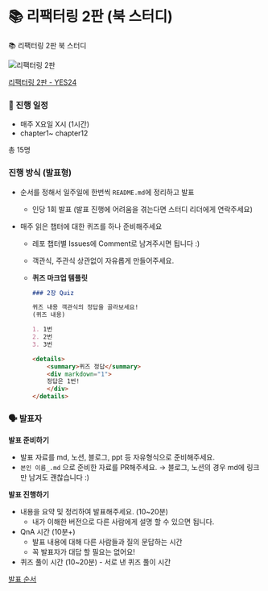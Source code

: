 # 📚 리팩터링 2판 (북 스터디)

<aside>
📚 리팩터링 2판 북 스터디

</aside>

![리팩터링 2판](https://user-images.githubusercontent.com/77133565/210221967-608b81bb-ff00-4d51-bd8d-badec4f2e32d.png)

[리팩터링 2판 - YES24](http://www.yes24.com/Product/Goods/89649360)

<aside>
<h3>📏 진행 일정</h3>

- 매주 X요일 X시 (1시간)
- chapter1~ chapter12

총 15명

</aside>

<aside>
<h3>진행 방식 (발표형)</h3>

- 순서를 정해서 일주일에 한번씩 `README.md`에 정리하고 발표
  - 인당 1회 발표
    (발표 진행에 어려움을 겪는다면 스터디 리더에게 연락주세요)
- 매주 읽은 챕터에 대한 퀴즈를 하나 준비해주세요

  - 레포 챕터별 Issues에 Comment로 남겨주시면 됩니다 :)
  - 객관식, 주관식 상관없이 자유롭게 만들어주세요.
  - **퀴즈 마크업 템플릿**

    ```markdown
    ### 2장 Quiz

    퀴즈 내용 객관식의 정답을 골라보세요!
    (퀴즈 내용)

    1. 1번
    2. 2번
    3. 3번

    <details>
    	<summary>퀴즈 정답</summary>
    	<div markdown="1">    
    	정답은 1번!
    	</div>
    </details>
    ```

</aside>

<aside>
<h3>🗣 발표자</h3>

**발표 준비하기**

- 발표 자료를 md, 노션, 블로그, ppt 등 자유형식으로 준비해주세요.
- `본인 이름_.md` 으로 준비한 자료를 PR해주세요.
  → 블로그, 노션의 경우 md에 링크만 남겨도 괜찮습니다 :)

**발표 진행하기**

- 내용을 요약 및 정리하여 발표해주세요. (10~20분)
  - 내가 이해한 버전으로 다른 사람에게 설명 할 수 있으면 됩니다.
- QnA 시간 (10분+)
  - 발표 내용에 대해 다른 사람들과 질의 문답하는 시간
  - 꼭 발표자가 대답 할 필요는 없어요!
- 퀴즈 풀이 시간 (10~20분) - 서로 낸 퀴즈 풀이 시간
</aside>

[발표 순서](https://prgrms.notion.site/5f7630471f724e6699ddc43f611a3d40)
